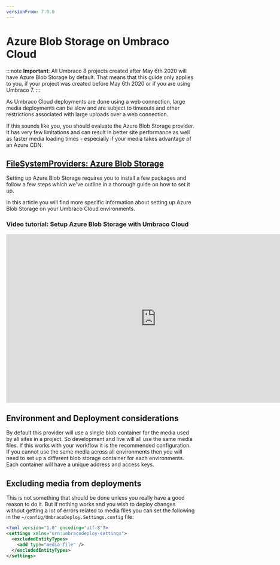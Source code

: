```yaml
---
versionFrom: 7.0.0
---
```


# Azure Blob Storage on Umbraco Cloud

:::note
**Important**: All Umbraco 8 projects created after May 6th 2020 will have Azure Blob Storage by default. That means that this guide only applies to you, if your project was created before May 6th 2020 or if you are using Umbraco 7.
:::

As Umbraco Cloud deployments are done using a web connection, large media deployments can be slow and are subject to timeouts and other restrictions associated with large uploads over a web connection.

If this sounds like you, you should evaluate the Azure Blob Storage provider. It has very few limitations and can result in better site performance as well as faster media loading times - especially if your media takes advantage of an Azure CDN.

## [FileSystemProviders: Azure Blob Storage](../../../Extending/FileSystemProviders/Azure-Blob-Storage)

Setting up Azure Blob Storage requires you to install a few packages and follow a few steps which we've outline in a thorough guide on how to set it up.

In this article you will find more specific information about setting up Azure Blob Storage on your Umbraco Cloud environments.

### Video tutorial: Setup Azure Blob Storage with Umbraco Cloud

<iframe width="800" height="450" src="https://www.youtube.com/embed/es3ImN-8o8o?rel=0" frameborder="0" allow="autoplay; encrypted-media" allowfullscreen></iframe>

## Environment and Deployment considerations
By default this provider will use a single blob container for the media used by all sites in a project. So development and live will all use the same media files. If this works with your workflow it is the recommended configuration. If you cannot use the same media across all environments then you will need to set up a different blob storage container for each environments. Each container will have a unique address and access keys.

## Excluding media from deployments
This is not something that should be done unless you really have a good reason to do it. But if nothing works and you wish to deploy changes without getting a lot of errors related to media files you can set the following in the `~/config/UmbracoDeploy.Settings.config` file:
```xml
<?xml version="1.0" encoding="utf-8"?>
<settings xmlns="urn:umbracodeploy-settings">
  <excludedEntityTypes>
    <add type="media-file" />
  </excludedEntityTypes>
</settings>
```
